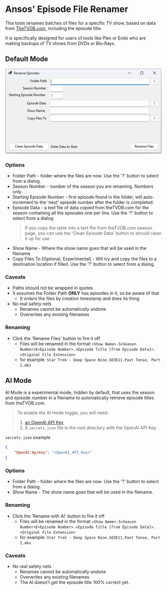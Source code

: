 # Ansos' Episode File Renamer

This tools renames batches of files for a specific TV show, based on data from [TheTVDB.com](https://www.thetvdb.com/), including the episode title. 

It is specifically designed for users of tools like Plex or Embi who are making backups of TV shows from DVDs or Blu-Rays.

## Default Mode

![Screenshot of Rename Episodes app](renep-default.png)

### Options

- Folder Path - folder where the files are now. Use the '?' button to select from a dialog.
- Season Number - number of the season you are renaming. Numbers only.
- Starting Episode Number - first episode found in the folder, will auto-increment to the 'next' episode number after the folder is completed.
- Episode Data - a text file of data copied from theTVDB.com for the season containing all the episodes one per line. Use the '?' button to select from a dialog.
  > If you copy the table into a text file from theTVDB.com season page, you can use the 'Clean Episode Data' button to should clean it up for use
- Show Name - Where the show name goes that will be used in the filename
- Copy Files To [Optional, Experimental] - Will try and copy the files to a destination location if filled. Use the '?' button to select from a dialog.

### Caveats

- Paths should not be wrapped in quotes
- It assumes the Folder Path **ONLY** has episodes in it, so be aware of that
  - It orders the files by creation timestamp and does its thing
- No real safety nets
  - Renames cannot be automatically undone
  - Overwrites any existing filenames
  
### Renaming

- Click the 'Rename Files' button to fire it off
  - Files will be renamed in the format `<Show Name>.S<Season Number>E<Episode Number>.<Episode Title [from Episode Data]>.<Original File Extension>`
  - for example: `Star Trek - Deep Space Nine.S03E11.Past Tense, Part I.mkv`

## AI Mode
AI Mode is a experimental mode, hidden by default, that uses the season and episode number in a filename to automatically retrieve episode titles from theTVDB.com.

> To enable the AI mode toggle, you will need:
>
> 1. [an OpenAI API Key](https://platform.openai.com/docs/quickstart?desktop-os=windows)
> 2. A `secrets.json` file in the root directory with the OpenAI API Key

`secrets.json` example

``` json
{
    "OpenAI:ApiKey": "<OpenAI_API_Key>"
}
```

### Options

- Folder Path - folder where the files are now. Use the '?' button to select from a dialog.
- Show Name - The show name goes that will be used in the filename.

### Renaming

- Click the 'Rename with AI' button to fire it off
  - Files will be renamed in the format `<Show Name>.S<Season Number>E<Episode Number>.<Episode Title [from Episode Data]>.<Original File Extension>`
  - for example: `Star Trek - Deep Space Nine.S03E11.Past Tense, Part I.mkv`

### Caveats

- No real safety nets
  - Renames cannot be automatically undone
  - Overwrites any existing filenames
  - The AI doesn't get the episode title 100% correct yet.
